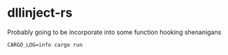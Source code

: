 # dllinject-rs

Probably going to be incorporate into some function hooking shenanigans

``CARGO_LOG=info cargo run``


